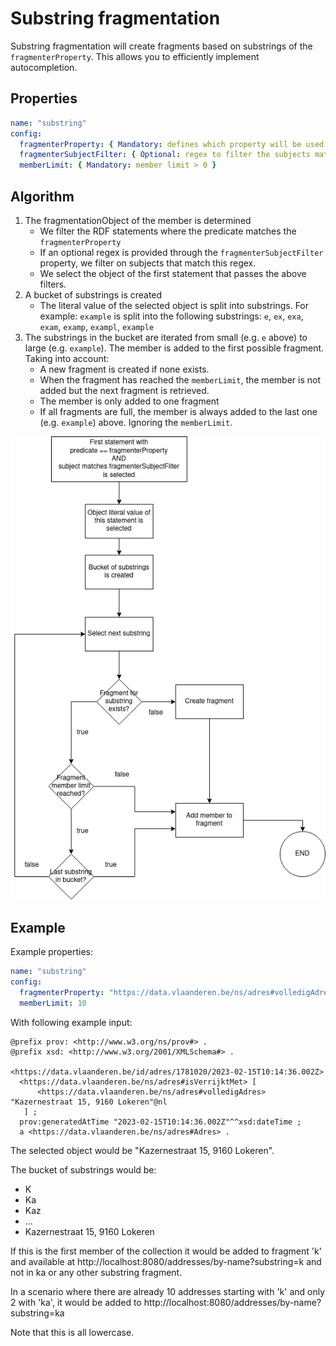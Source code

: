 # Substring fragmentation

Substring fragmentation will create fragments based on substrings of the `fragmenterProperty`.
This allows you to efficiently implement autocompletion.

## Properties

  ```yaml
  name: "substring"
  config:
    fragmenterProperty: { Mandatory: defines which property will be used for bucketizing }
    fragmenterSubjectFilter: { Optional: regex to filter the subjects matching the fragmenterProperty }
    memberLimit: { Mandatory: member limit > 0 }
  ```

## Algorithm

1. The fragmentationObject of the member is determined
   - We filter the RDF statements where the predicate matches the `fragmenterProperty`
   - If an optional regex is provided through the `fragmenterSubjectFilter` property, we filter on subjects that match this regex.
   - We select the object of the first statement that passes the above filters.
2. A bucket of substrings is created
   - The literal value of the selected object is split into substrings. For example:
     `example` is split into the following substrings: `e`, `ex`, `exa`, `exam`, `examp`, `exampl`, `example`
3. The substrings in the bucket are iterated from small (e.g. `e` above) to large (e.g. `example`). The member is added to the first possible fragment. Taking into account:
   - A new fragment is created if none exists.
   - When the fragment has reached the `memberLimit`, the member is not added but the next fragment is retrieved.
   - The member is only added to one fragment
   - If all fragments are full, the member is always added to the last one (e.g. `example`) above. Ignoring the `memberLimit`.

![](content/algorithm.png)

## Example

Example properties:

  ```yaml
  name: "substring"
  config:
    fragmenterProperty: "https://data.vlaanderen.be/ns/adres#volledigAdres"
    memberLimit: 10
  ```

With following example input:

```ttl
@prefix prov: <http://www.w3.org/ns/prov#> .
@prefix xsd: <http://www.w3.org/2001/XMLSchema#> .

<https://data.vlaanderen.be/id/adres/1781020/2023-02-15T10:14:36.002Z>
  <https://data.vlaanderen.be/ns/adres#isVerrijktMet> [ 
      <https://data.vlaanderen.be/ns/adres#volledigAdres> "Kazernestraat 15, 9160 Lokeren"@nl 
   ] ;
  prov:generatedAtTime "2023-02-15T10:14:36.002Z"^^xsd:dateTime ;
  a <https://data.vlaanderen.be/ns/adres#Adres> .
```

The selected object would be "Kazernestraat 15, 9160 Lokeren".

The bucket of substrings would be:
- K
- Ka
- Kaz
- ...
- Kazernestraat 15, 9160 Lokeren

If this is the first member of the collection it would be added to fragment 'k' and available at http://localhost:8080/addresses/by-name?substring=k and not in ka or any other substring fragment.

In a scenario where there are already 10 addresses starting with 'k' and only 2 with 'ka', it would be added to http://localhost:8080/addresses/by-name?substring=ka

Note that this is all lowercase.